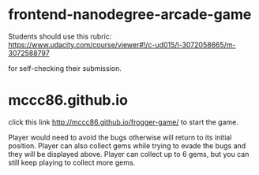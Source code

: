 frontend-nanodegree-arcade-game
===============================

Students should use this rubric: https://www.udacity.com/course/viewer#!/c-ud015/l-3072058665/m-3072588797

for self-checking their submission.

# mccc86.github.io
click this link http://mccc86.github.io/frogger-game/ to start the game.

Player would need to avoid the bugs otherwise will return to its initial position. Player can also collect gems while
trying to evade the bugs and they will be displayed above. Player can collect up to 6 gems, 
but you can still keep playing to collect more gems.
